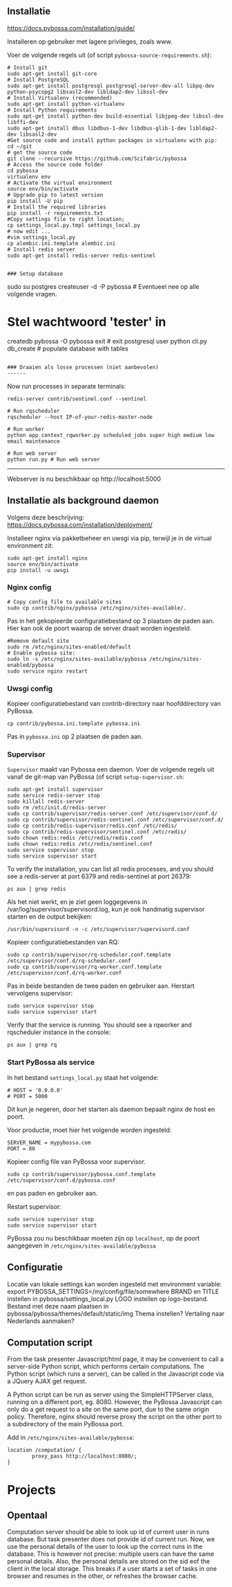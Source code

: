 ## Installatie
https://docs.pybossa.com/installation/guide/

Installeren op gebruiker met lagere privileges, zoals www.

Voer de volgende regels uit (of script `pybossa-source-requirements.sh`):

```
# Install git
sudo apt-get install git-core
# Install PostgreSQL
sudo apt-get install postgresql postgresql-server-dev-all libpq-dev python-psycopg2 libsasl2-dev libldap2-dev libssl-dev
# Install Virtualenv (recommended)
sudo apt-get install python-virtualenv
# Install Python requirements
sudo apt-get install python-dev build-essential libjpeg-dev libssl-dev libffi-dev
sudo apt-get install dbus libdbus-1-dev libdbus-glib-1-dev libldap2-dev libsasl2-dev
#Get source code and install python packages in virtualenv with pip:
cd ~/git
# get the source code
git clone --recursive https://github.com/Scifabric/pybossa
# Access the source code folder
cd pybossa
virtualenv env
# Activate the virtual environment
source env/bin/activate
# Upgrade pip to latest version
pip install -U pip
# Install the required libraries
pip install -r requirements.txt
#Copy settings file to right location;
cp settings_local.py.tmpl settings_local.py
# now edit ...
#vim settings_local.py
cp alembic.ini.template alembic.ini
# Install redis server
sudo apt-get install redis-server redis-sentinel


### Setup database

```
sudo su postgres
createuser -d -P pybossa # Eventueel nee op alle volgende vragen.
# Stel wachtwoord 'tester' in
createdb pybossa -O pybossa
exit # exit postgresql user
python cli.py db_create # populate database with tables
```

### Draaien als losse processen (niet aanbevolen)
------
```

Now run processes in separate terminals:

```
redis-server contrib/sentinel.conf --sentinel
```

```
# Run rqscheduler
rqscheduler --host IP-of-your-redis-master-node
```

```
# Run worker
python app_context_rqworker.py scheduled_jobs super high medium low email maintenance
```

```
# Run web server
python run.py # Run web server
```
-----

Webserver is nu beschikbaar op http://localhost:5000


## Installatie als background daemon
Volgens deze beschrijving: https://docs.pybossa.com/installation/deployment/


Installeer nginx via pakketbeheer en uwsgi via pip, terwijl je in de virtual environment zit:
```
sudo apt-get install nginx
source env/bin/activate
pip install -u uwsgi
```

### Nginx config

```
# Copy config file to available sites
sudo cp contrib/nginx/pybossa /etc/nginx/sites-available/.
```
Pas in het gekopieerde configuratiebestand op 3 plaatsen de paden aan.
Hier kan ook de poort waarop de server draait worden ingesteld.

```
#Remove default site
sudo rm /etc/nginx/sites-enabled/default
# Enable pybossa site:
sudo ln -s /etc/nginx/sites-available/pybossa /etc/nginx/sites-enabled/pybossa
sudo service nginx restart
```

### Uwsgi config
Kopieer configuratiebestand van contrib-directory naar hoofddirectory van PyBossa.
```
cp contrib/pybossa.ini.template pybossa.ini
```

Pas in `pybossa.ini` op 2 plaatsen de paden aan.

### Supervisor
`Supervisor` maakt van Pybossa een daemon. Voer de volgende regels uit vanaf de git-map van PyBossa (of script `setup-supervisor.sh`:
```
sudo apt-get install supervisor
sudo service redis-server stop
sudo killall redis-server
sudo rm /etc/init.d/redis-server
sudo cp contrib/supervisor/redis-server.conf /etc/supervisor/conf.d/
sudo cp contrib/supervisor/redis-sentinel.conf /etc/supervisor/conf.d/
sudo cp contrib/redis-supervisor/redis.conf /etc/redis/
sudo cp contrib/redis-supervisor/sentinel.conf /etc/redis/
sudo chown redis:redis /etc/redis/redis.conf
sudo chown redis:redis /etc/redis/sentinel.conf
sudo service supervisor stop
sudo service supervisor start
```

To verify the installation, you can list all redis processes, and you should see a redis-server at port 6379 and redis-sentinel at port 26379:

```
ps aux | grep redis
```

Als het niet werkt, en je ziet geen loggegevens in /var/log/supervisor/supervisord.log, kun je ook handmatig supervisor starten en de output bekijken:
```
/usr/bin/supervisord -n -c /etc/supervisor/supervisord.conf
```

Kopieer configuratiebestanden van RQ:

```
sudo cp contrib/supervisor/rq-scheduler.conf.template /etc/supervisor/conf.d/rq-scheduler.conf
sudo cp contrib/supervisor/rq-worker.conf.template /etc/supervisor/conf.d/rq-worker.conf
```

Pas in beide bestanden de twee paden en gebruiker aan. Herstart vervolgens supervisor:
```
sudo service supervisor stop
sudo service supervisor start
```

Verify that the service is running. You should see a rqworker and rqscheduler instance in the console:
```
ps aux | grep rq
```

### Start PyBossa als service
In het bestand `settings_local.py` staat het volgende:
```
# HOST = '0.0.0.0'
# PORT = 5000
```
Dit kun je negeren, door het starten als daemon bepaalt nginx de host en poort.

Voor productie, moet hier het volgende worden ingesteld:
```
SERVER_NAME = mypybossa.com
PORT = 80
```


Kopieer config file van PyBossa voor supervisor.
```
sudo cp contrib/supervisor/pybossa.conf.template /etc/supervisor/conf.d/pybossa.conf
```
en pas paden en gebruiker aan.

Restart supervisor:
```
sudo service supervisor stop
sudo service supervisor start
```

PyBossa zou nu beschikbaar moeten zijn op `localhost`, op de poort aangegeven in `/etc/nginx/sites-available/pybossa`

## Configuratie
Locatie van lokale settings kan worden ingesteld met environment variable: export PYBOSSA_SETTINGS=/my/config/file/somewhere
BRAND en TITLE instellen in pybossa/settings_local.py
LOGO instellen op logo-bestand. Bestand met deze naam plaatsen in pybossa/pybossa/themes/default/static/img
Thema instellen? Vertaling naar Nederlands aanmaken?

## Computation script
From the task presenter Javascript/html page, it may be convenient to call a server-side Python script, which performs certain computations.
The Python script (which runs a server), can be called in the Javascript code via a JQuery AJAX get request.

A Python script can be run as server using the SimpleHTTPServer class, running on a different port, eg. 8080. However, the PyBossa Javascript can only do a get request to a site on the same port, due to the same origin policy. Therefore, nginx should reverse proxy the script on the other port to a subdirectory of the main PyBossa port.

Add in `/etc/nginx/sites-available/pybossa`:

```
location /computation/ {
        proxy_pass http://localhost:8080/;
}
```


# Projects
## Opentaal
Computation server should be able to look up id of current user in runs database. But task presenter does not provide id of current run.
Now, we use the personal details of the user to look up the correct runs in the database. This is however not precise: multiple users can have the same personal details.
Also, the personal details are stored on the sid eof the client in the local storage. This breaks if a user starts a set of tasks in one browser and resumes in the other, or refreshes the browser cache.
